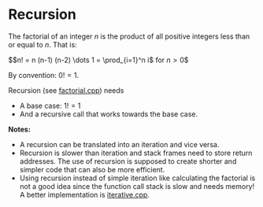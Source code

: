 # Recursion

The factorial of an integer $n$
is the product of all positive integers less than or equal to $n$.
That is:

$$n! = n (n-1) (n-2) \dots 1 = \prod_{i=1}^n i$ for $n > 0$$

By convention: $0! = 1$.


Recursion (see [factorial.cpp](factorial.cpp)) needs

* A base case: $1! = 1$
* And a recursive call that works towards the base case.


**Notes:** 

* A recursion can be translated into an iteration and vice versa. 
* Recursion is slower than iteration and stack frames need to store return addresses. 
  The use of recursion is supposed to create 
  shorter and simpler code that can also be more efficient.
* Using recursion instead of simple iteration like calculating the factorial
  is not a good idea since the function call stack is slow and needs memory! A better implementation is [iterative.cpp](iterative.cpp).

